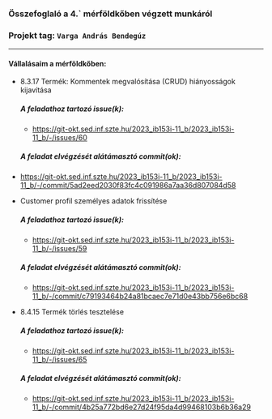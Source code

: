 ### Összefoglaló a 4.` mérföldkőben végzett munkáról

### Projekt tag: `Varga András Bendegúz`

___

#### Vállalásaim a mérföldkőben: 

 - 8.3.17 Termék: Kommentek megvalósítása (CRUD) hiányosságok kijavítása

    ##### A feladathoz tartozó issue(k):

     - https://git-okt.sed.inf.szte.hu/2023_ib153i-11_b/2023_ib153i-11_b/-/issues/60

    ##### A feladat elvégzését alátámasztó commit(ok):

 - https://git-okt.sed.inf.szte.hu/2023_ib153i-11_b/2023_ib153i-11_b/-/commit/5ad2eed2030f83fc4c091986a7aa36d807084d58


 - Customer profil személyes adatok frissítése

    ##### A feladathoz tartozó issue(k):

     - https://git-okt.sed.inf.szte.hu/2023_ib153i-11_b/2023_ib153i-11_b/-/issues/59

    ##### A feladat elvégzését alátámasztó commit(ok):

     - https://git-okt.sed.inf.szte.hu/2023_ib153i-11_b/2023_ib153i-11_b/-/commit/c79193464b24a81bcaec7e71d0e43bb756e6bc68


 - 8.4.15 Termék törlés tesztelése

    ##### A feladathoz tartozó issue(k):

     - https://git-okt.sed.inf.szte.hu/2023_ib153i-11_b/2023_ib153i-11_b/-/issues/65

    ##### A feladat elvégzését alátámasztó commit(ok):

     - https://git-okt.sed.inf.szte.hu/2023_ib153i-11_b/2023_ib153i-11_b/-/commit/4b25a772bd6e27d24f95da4d99468103b6b36a29
